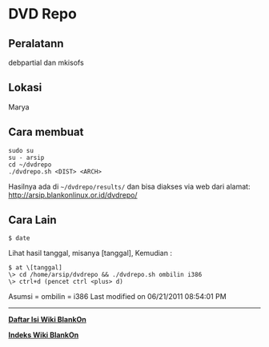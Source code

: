 # DVD Repo

## Peralatann
debpartial dan mkisofs

## Lokasi
Marya

## Cara membuat

```
sudo su
su - arsip
cd ~/dvdrepo
./dvdrepo.sh <DIST> <ARCH>
```

Hasilnya ada di `~/dvdrepo/results/` dan bisa diakses via web dari alamat: ​http://arsip.blankonlinux.or.id/dvdrepo/

## Cara Lain
`$ date`

Lihat hasil tanggal, misanya \[tanggal], Kemudian :

```
$ at \[tanggal]
\> cd /home/arsip/dvdrepo && ./dvdrepo.sh ombilin i386
\> ctrl+d (pencet ctrl <plus> d)
```

Asumsi <DIST> = ombilin <ARCH> = i386
Last modified on 06/21/2011 08:54:01 PM


---
[**Daftar Isi Wiki BlankOn**](/DaftarIsi/README.md)
 
[**Indeks Wiki BlankOn**](/Indeks.md)
